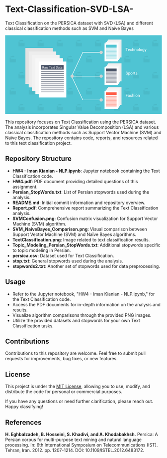 # Text-Classification-SVD-LSA-
Text Classification on the PERSICA dataset with SVD (LSA) and different classical classification methods such as SVM and Naïve Bayes

![](./TextClassification.png)

This repository focuses on Text Classification using the PERSICA dataset. The analysis incorporates Singular Value Decomposition (LSA) and various classical classification methods such as Support Vector Machine (SVM) and Naïve Bayes. The repository contains code, reports, and resources related to this text classification project.

## Repository Structure

- **HW4 - Iman Kianian - NLP.ipynb**: Jupyter notebook containing the Text Classification code.
- **HW4.pdf**: PDF document providing detailed questions of this assignment.
- **Persian_StopWords.txt**: List of Persian stopwords used during the analysis.
- **README.md**: Initial commit information and repository overview.
- **Report.pdf**: Comprehensive report summarizing the Text Classification analysis.
- **SVMConfusion.png**: Confusion matrix visualization for Support Vector Machine (SVM) algorithm.
- **SVM_NaiveBayes_Comparison.png**: Visual comparison between Support Vector Machine (SVM) and Naïve Bayes algorithms.
- **TextClassification.png**: Image related to text classification results.
- **Topic_Modeling_Persian_StopWords.txt**: Additional stopwords specific to topic modeling in Persian.
- **persica.csv**: Dataset used for Text Classification.
- **stop.txt**: General stopwords used during the analysis.
- **stopwords2.txt**: Another set of stopwords used for data preprocessing.

## Usage

- Refer to the Jupyter notebook, "HW4 - Iman Kianian - NLP.ipynb," for the Text Classification code.
- Access the PDF documents for in-depth information on the analysis and results.
- Visualize algorithm comparisons through the provided PNG images.
- Utilize the provided datasets and stopwords for your own Text Classification tasks.

## Contributions

Contributions to this repository are welcome. Feel free to submit pull requests for improvements, bug fixes, or new features.

## License

This project is under the [MIT License](LICENSE), allowing you to use, modify, and distribute the code for personal or commercial purposes.

If you have any questions or need further clarification, please reach out. Happy classifying!

References
----------------------
**H. Eghbalzadeh, B. Hosseini, S. Khadivi, and A. Khodabakhsh.** Persica: A Persian corpus for multi-purpose text mining and natural language processing. In: 6th International Symposium on Telecommunications (IST). Tehran, Iran. 2012. pp. 1207-1214. DOI: 10.1109/ISTEL.2012.6483172.



